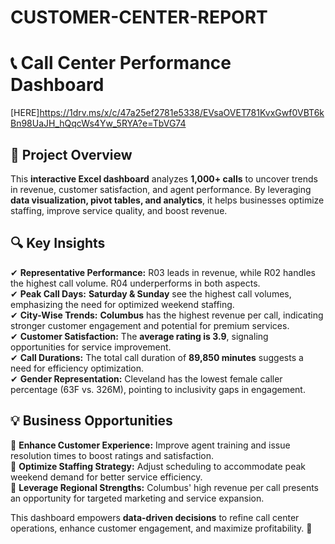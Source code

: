 # CUSTOMER-CENTER-REPORT


# 📞 Call Center Performance Dashboard  
[HERE]https://1drv.ms/x/c/47a25ef2781e5338/EVsaOVET781KvxGwf0VBT6kBn98UaJH_hQqcWs4Yw_5RYA?e=TbVG74


## 📌 Project Overview  
This **interactive Excel dashboard** analyzes **1,000+ calls** to uncover trends in revenue, customer satisfaction, and agent performance. By leveraging **data visualization, pivot tables, and analytics**, it helps businesses optimize staffing, improve service quality, and boost revenue.  

## 🔍 Key Insights  
✔ **Representative Performance:** R03 leads in revenue, while R02 handles the highest call volume. R04 underperforms in both aspects.  
✔ **Peak Call Days:** **Saturday & Sunday** see the highest call volumes, emphasizing the need for optimized weekend staffing.  
✔ **City-Wise Trends:** **Columbus** has the highest revenue per call, indicating stronger customer engagement and potential for premium services.  
✔ **Customer Satisfaction:** The **average rating is 3.9**, signaling opportunities for service improvement.  
✔ **Call Durations:** The total call duration of **89,850 minutes** suggests a need for efficiency optimization.  
✔ **Gender Representation:** Cleveland has the lowest female caller percentage (63F vs. 326M), pointing to inclusivity gaps in engagement.  

## 💡 Business Opportunities  
📌 **Enhance Customer Experience:** Improve agent training and issue resolution times to boost ratings and satisfaction.  
📌 **Optimize Staffing Strategy:** Adjust scheduling to accommodate peak weekend demand for better service efficiency.  
📌 **Leverage Regional Strengths:** Columbus' high revenue per call presents an opportunity for targeted marketing and service expansion.  

This dashboard empowers **data-driven decisions** to refine call center operations, enhance customer engagement, and maximize profitability. 🚀
